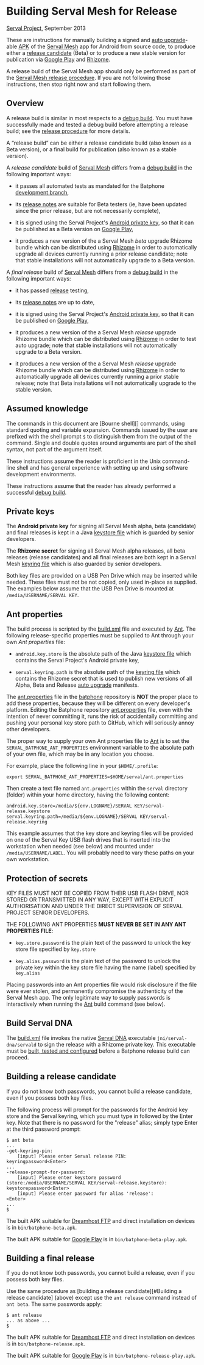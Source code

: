 Building Serval Mesh for Release
================================
[Serval Project][], September 2013

These are instructions for manually building a signed and [auto upgrade][]-able
[APK][] of the [Serval Mesh][] app for Android from source code, to produce
either a [release candidate][release] (Beta) or to produce a new stable version
for publication via [Google Play][] and [Rhizome][].

A release build of the Serval Mesh app should only be performed as part of the
[Serval Mesh release procedure][release].  If you are not following those
instructions, then stop right now and start following them.

Overview
--------

A release build is similar in most respects to a [debug build][].  You must
have successfully made and tested a debug build before attempting a release
build; see the [release procedure][release] for more details.

A “release build” can be either a release candidate build (also known as a Beta
version), or a final build for publication (also known as a stable version).

A *release candidate* build of [Serval Mesh][] differs from a [debug build][] in
the following important ways:

 * it passes all automated tests as mandated for the Batphone [development
   branch][],

 * its [release notes][] are suitable for Beta testers (ie, have been updated
   since the prior release, but are not necessarily complete),

 * it is signed using the Serval Project's [Android private key][], so that it
   can be published as a Beta version on [Google Play][],

 * it produces a new version of the a Serval Mesh *beta* upgrade Rhizome bundle
   which can be distributed using [Rhizome][] in order to automatically upgrade
   all devices currently running a prior release candidate; note that stable
   installations will not automatically upgrade to a Beta version.

A *final release* build of [Serval Mesh][] differs from a [debug build][] in
the following important ways:

 * it has passed [release][] testing,

 * its [release notes][] are up to date,

 * it is signed using the Serval Project's [Android private key][], so that it
   can be published on [Google Play][],

 * it produces a new version of the a Serval Mesh *release* upgrade Rhizome bundle
   which can be distributed using [Rhizome][] in order to test auto upgrade;
   note that stable installations will not automatically upgrade to a Beta
   version.

 * it produces a new version of the a Serval Mesh *release* upgrade Rhizome
   bundle which can be distributed using [Rhizome][] in order to automatically
   upgrade all devices currently running a prior stable release; note that Beta
   installations will not automatically upgrade to the stable version.

Assumed knowledge
-----------------

The commands in this document are [Bourne shell][] commands, using standard
quoting and variable expansion.  Commands issued by the user are prefixed with
the shell prompt `$` to distinguish them from the output of the command.
Single and double quotes around arguments are part of the shell syntax, not
part of the argument itself.

These instructions assume the reader is proficient in the Unix command-line
shell and has general experience with setting up and using software development
environments.

These instructions assume that the reader has already performed a successful
[debug build][].

Private keys
------------

The **Android private key** for signing all Serval Mesh alpha, beta (candidate) and
final releases is kept in a Java [keystore file][] which is guarded by senior
developers.

The **Rhizome secret** for signing all Serval Mesh alpha releases, all beta
releases (release candidates) and all final releases are both kept in a Serval
Mesh [keyring file][] which is also guarded by senior developers.

Both key files are provided on a USB Pen Drive which may be inserted while
needed.  These files must not be not copied, only used in-place as supplied.
The examples below assume that the USB Pen Drive is mounted at
`/media/USERNAME/SERVAL KEY`.

Ant properties
--------------

The build process is scripted by the [build.xml][] file and executed by
[Ant][].  The following release-specific properties must be supplied to Ant
through your own *Ant properties* file:

 * `android.key.store` is the absolute path of the Java [keystore file][] which
   contains the Serval Project's Android private key,

 * `serval.keyring.path` is the absolute path of the [keyring file][] which
   contains the Rhizome secret that is used to publish new versions of all
   Alpha, Beta and Release [auto upgrade][] manifests.

The [ant.properties][] file in the [batphone][] repository is **NOT** the
proper place to add these properties, because they will be different on every
developer's platform.  Editing the Batphone repository [ant.properties][] file,
even with the intention of never committing it, runs the risk of accidentally
committing and pushing your personal key store path to GitHub, which will
seriously annoy other developers.

The proper way to supply your own Ant properties file to [Ant][] is to set the
`SERVAL_BATPHONE_ANT_PROPERTIES` environment variable to the absolute path of
your own file, which may be in any location you choose.

For example, place the following line in your `$HOME/.profile`:

    export SERVAL_BATPHONE_ANT_PROPERTIES=$HOME/serval/ant.properties

Then create a text file named `ant.properties` within the `serval` directory
(folder) within your home directory, having the following content:

    android.key.store=/media/${env.LOGNAME}/SERVAL KEY/serval-release.keystore
    serval.keyring.path=/media/${env.LOGNAME}/SERVAL KEY/serval-release.keyring

This example assumes that the key store and keyring files will be provided on
one of the Serval Key USB flash drives that is inserted into the workstation
when needed (see below) and mounted under `/media/USERNAME/LABEL`.  You will
probably need to vary these paths on your own workstation.

Protection of secrets
---------------------

KEY FILES MUST NOT BE COPIED FROM THEIR USB FLASH DRIVE, NOR STORED OR
TRANSMITTED IN ANY WAY, EXCEPT WITH EXPLICIT AUTHORISATION AND UNDER THE DIRECT
SUPERVISION OF SERVAL PROJECT SENIOR DEVELOPERS.

THE FOLLOWING ANT PROPERTIES **MUST NEVER BE SET IN ANY ANT PROPERTIES FILE**:

 * `key.store.password` is the plain text of the password to unlock the key
   store file specified by `key.store`

 * `key.alias.password` is the plain text of the password to unlock the private
   key within the key store file having the name (label) specified by
   `key.alias`

Placing passwords into an Ant properties file would risk disclosure if the file
were ever stolen, and permanently compromise the authenticity of the Serval
Mesh app.  The only legitimate way to supply passwords is interactively when
running the [Ant][] build command (see below).

Build Serval DNA
----------------

The [build.xml][] file invokes the native [Serval DNA][] executable
`jni/serval-dna/servald` to sign the release with a Rhizome private key.  This
executable must be [built, tested and configured][Serval DNA INSTALL] before a
Batphone release build can proceed.

Building a release candidate
----------------------------

If you do not know both passwords, you cannot build a release candidate, even
if you possess both key files.

The following process will prompt for the passwords for the Android key store
and the Serval keyring, which you must type in followed by the Enter key.  Note
that there is no password for the "release" alias; simply type Enter at the
third password prompt:

    $ ant beta
    ...
    -get-keyring-pin:
        [input] Please enter Serval release PIN:
    keyringpassword<Enter>
    ...
    -release-prompt-for-password:
        [input] Please enter keystore password (store:/media/USERNAME/SERVAL KEY/serval-release.keystore):
    keystorepassword<Enter>
        [input] Please enter password for alias 'release':
    <Enter>
    ...
    $

The built APK suitable for [Dreamhost FTP][] and direct installation on devices
is in `bin/batphone-beta.apk`.

The built APK suitable for [Google Play][] is in `bin/batphone-beta-play.apk`.

Building a final release
------------------------

If you do not know both passwords, you cannot build a release, even if you
possess both key files.

Use the same procedure as [building a release candidate][#Building a release
candidate] (above) except use the `ant release` command instead of `ant beta`.
The same passwords apply:

    $ ant release
    ... as above ...
    $

The built APK suitable for [Dreamhost FTP][] and direct installation on devices
is in `bin/batphone-release.apk`.

The built APK suitable for [Google Play][] is in `bin/batphone-release-play.apk`.


[Serval Project]: http://www.servalproject.org/
[Serval Mesh]: ../README.md
[Serval DNA]: https://github.com/servalproject/serval-dna
[Serval DNA INSTALL]: https://github.com/servalproject/serval-dna/blob/development/INSTALL.md
[APK]: http://en.wikipedia.org/wiki/APK_(file_format)
[Android private key]: http://developer.android.com/tools/publishing/app-signing.html
[Google Play]: https://play.google.com/store/apps/details?id=org.servalproject
[Dreamhost FTP]: http://developer.servalproject.org/files/
[Rhizome]: http://developer.servalproject.org/dokuwiki/doku.php?id=content:tech:rhizome
[debug build]: ../INSTALL.md
[release]: http://developer.servalproject.org/dokuwiki/doku.php?id=content:servalmesh:release:
[release notes]: ../CURRENT-RELEASE.md
[development branch]: http://developer.servalproject.org/dokuwiki/doku.php?id=content:servalmesh:git_development_branch
[build.xml]: ../build.xml
[ant.properties]: ../ant.properties
[Ant]: http://ant.apache.org/
[keystore file]: http://developer.android.com/tools/publishing/app-signing.html
[keyring file]: http://developer.servalproject.org/dokuwiki/doku.php?id=content:tech:keyring
[auto upgrade]: http://developer.servalproject.org/dokuwiki/doku.php?id=content:tech:automatic_upgrade
[Jarsigner]: http://docs.oracle.com/javase/6/docs/technotes/tools/windows/jarsigner.html
[Keytool]: http://docs.oracle.com/javase/6/docs/technotes/tools/windows/keytool.html
[batphone]: http://github.com/servalproject/batphone
[GNU Java Compiler]: http://gcc.gnu.org/java/
